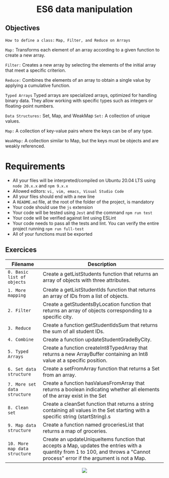 <div align= "center">
  <h1>ES6 data manipulation</h1>
</div>

##  Objectives

`How to define a class:` 
`Map, Filter, and Reduce on Arrays`  

`Map:` Transforms each element of an array according to a given function to create a new array.

`Filter:` Creates a new array by selecting the elements of the initial array that meet a specific criterion.

`Reduce:` Combines the elements of an array to obtain a single value by applying a cumulative function.

`Typed Arrays`
Typed arrays are specialized arrays, optimized for handling binary data. They allow working with specific types such as integers or floating-point numbers.

`Data Structures:` Set, Map, and WeakMap
`Set:` A collection of unique values.

`Map:` A collection of key-value pairs where the keys can be of any type.

`WeakMap:` A collection similar to Map, but the keys must be objects and are weakly referenced.

# Requirements
- All your files will be interpreted/compiled on Ubuntu 20.04 LTS using `node 20.x.x` and `npm 9.x.x`
- Allowed editors: `vi, vim, emacs, Visual Studio Code`
- All your files should end with a new line
- A `README.md` file, at the root of the folder of the project, is mandatory
- Your code should use the `js` extension
- Your code will be tested using `Jest` and the command `npm run test`
- Your code will be verified against lint using ESLint
- Your code needs to pass all the tests and lint. You can verify the entire project running  `npm run full-test`
- All of your functions must be exported

## Exercices

| Filename | Description |
| -------- | ----------- |
|`0. Basic list of objects`|Create a getListStudents function that returns an array of objects with three attributes.|
|`1. More mapping`|Create a getListStudentIds function that returns an array of IDs from a list of objects.|
|`2. Filter`|Create a getStudentsByLocation function that returns an array of objects corresponding to a specific city.|
|`3. Reduce`|Create a function getStudentIdsSum that returns the sum of all student IDs.|
|`4. Combine`|Create a function updateStudentGradeByCity.|
|`5. Typed Arrays`|Create a function createInt8TypedArray that returns a new ArrayBuffer containing an Int8 value at a specific position.|
|`6. Set data structure`|Create a setFromArray function that returns a Set from an array.|
|`7. More set data structure`|Create a function hasValuesFromArray that returns a boolean indicating whether all elements of the array exist in the Set|
|`8. Clean set`|Create a cleanSet function that returns a string containing all values ​​in the Set starting with a specific string (startString).s|
|`9. Map data structure`|Create a function named groceriesList that returns a map of groceries.|
|`10. More map data structure` |Create an updateUniqueItems function that accepts a Map, updates the entries with a quantity from 1 to 100, and throws a "Cannot process" error if the argument is not a Map.|

<p align="center">
  <img src="https://i.imgur.com/J1oVLId.jpeg" name="logo Holberton"/>
</p>